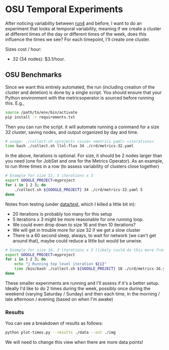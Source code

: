 # OSU Temporal Experiments

After noticing variability between [run4](run4) and before, I want to do an experiment that
looks at temporal variability, meaning if we create a cluster at different times of the day
or different times of the week, does this influence the times we see? For each timepoint,
I'll create one cluster.

Sizes cost / hour:

 - 32 (34 nodes): $3.1/hour.

## OSU Benchmarks

Since we want this entirely automated, the run (including creation of the cluster and deletion) is done
by a single script. You should ensure that your Python environment with the metricsoperator is sourced
before running this. E.g.,

```bash
source /path/to/env/bin/activate
pip install -r requirements.txt
```

Then you can run the script. it will automate running a command for a size 32 cluster, saving
nodes, and output organized by day and time.

```bash
# usage: ./collect.sh <project> <size> <metrics yaml> <iterations>
time bash ./collect.sh llnl-flux 34 ./crd/metrics-32.yaml
```
In the above, iterations is optional. For size, it should be 2 nodes larger than you need (one for JobSet and one for
the Metrics Operator). As an example, to run three times in a row (to assess variability of clusters close together)

```bash
# Example for size 32, 5 iterations x 3
export GOOGLE_PROJECT=myproject
for i in 1 2 3; do
    ./collect.sh ${GOOGLE_PROJECT} 34 ./crd/metrics-32.yaml 5
done
```

Notes from testing (under [data/test](data/test), which I killed a little bit in):

 - 20 iterations is probably too many for this setup
 - 5 iterations x 3 might be more reasonable for one running loop.
 - We could even drop down to size 16 and then 10 iterations?
 - We will get in trouble more for size 32 if we get a slow cluster
 - There is a 60 second sleep, always, to wait for network (we can't get around that), maybe could reduce a little but would be unwise.

```bash
# Example for size 16, 3 iterations x 3 (likely could do this more frequently)
export GOOGLE_PROJECT=myproject
for i in 1 2 3; do
    echo "🥞️ Running top level iteration ${i}"
    time /bin/bash ./collect.sh ${GOOGLE_PROJECT} 18 ./crd/metrics-16.yaml 3
done
```

These smaller experiments are running and I'll assess if it's a better setup. Ideally I'd like to do 2 times during the week, possibly
once during the weekend (varying Saturday / Sunday) and then each time, in the morning / late afternoon / evening (based on when I'm awake)

### Results

You can see a breakdown of results as follows:

```bash
python plot-times.py --results ./data --out ./img
```

We will need to change this view when there are more data points!

